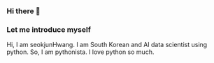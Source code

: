 ### Hi there 👋

### Let me introduce myself

Hi, I am seokjunHwang.
I am South Korean and AI data scientist using python.
So, I am pythonista.
I love python so much.


<!--
**seokjunHwang/seokjunHwang** is a ✨ _special_ ✨ repository because its `README.md` (this file) appears on your GitHub profile.

Here are some ideas to get you started:

- 🔭 I’m currently working on ...
- 🌱 I’m currently learning ...
- 👯 I’m looking to collaborate on ...
- 🤔 I’m looking for help with ...
- 💬 Ask me about ...
- 📫 How to reach me: ...
- 😄 Pronouns: ...
- ⚡ Fun fact: ...
-->
